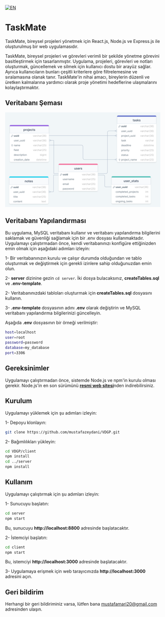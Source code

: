 [![EN](https://img.shields.io/badge/lang-EN-orange.svg)](https://github.com/mustafazeydani/VDGP/blob/main/README-EN.md)
# TaskMate
TaskMate, bireysel projeleri yönetmek için React.js, Node.js ve Express.js ile oluşturulmuş bir web uygulamasıdır.

TaskMate, bireysel projeleri ve görevleri verimli bir şekilde yönetme görevini basitleştirmek için tasarlanmıştır. Uygulama, projeleri, görevleri ve notları oluşturmak, güncellemek ve silmek için kullanıcı dostu bir arayüz sağlar. Ayrıca kullanıcıların bunları çeşitli kriterlere göre filtrelemesine ve sıralamasına olanak tanır. TaskMate'in nihai amacı, bireylerin düzenli ve üretken kalmalarına yardımcı olarak proje yönetimi hedeflerine ulaşmalarını kolaylaştırmaktır.

## Veritabanı Şeması
![scheme](./assets/diagrams/scheme.png)

## Veritabanı Yapılandırması
Bu uygulama, MySQL veritabanı kullanır ve veritabanı yapılandırma bilgilerini saklamak ve güvenliği sağlamak için bir .env dosyası kullanmaktadır. Uygulamayı çalıştırmadan önce, kendi veritabanınızı konfigüre ettiğinizden emin olmak için aşağıdaki adımları izleyin:

1- Bir veritabanınızın kurulu ve çalışır durumda olduğundan ve tablo oluşturmak ve değiştirmek için gerekli izinlere sahip olduğunuzdan emin olun.

2- **server** dizinine gezin `cd server`. İki dosya bulacaksınız, **createTables.sql** ve **.env-template**. 

2- Veritabanınızdaki tabloları oluşturmak için **createTables.sql** dosyasını kullanın.

3- **.env-template** dosyasının adını **.env** olarak değiştirin ve MySQL veritabanı yapılandırma bilgilerinizi güncelleyin.

Aşağıda **.env** dosyasının bir örneği verilmiştir:

```bash
host=localhost
user=root
password=password
database=my_database
port=3306
```

## Gereksinimler
Uygulamayı çalıştırmadan önce, sistemde Node.js ve npm'in kurulu olması gerekir. Node.js'in en son sürümünü [**resmi web sitesi**](https://nodejs.org/)nden indirebilirsiniz.

## Kurulum
Uygulamayı yüklemek için şu adımları izleyin:

1- Depoyu klonlayın: 

```bash
git clone https://github.com/mustafazeydani/VDGP.git
```

2- Bağımlılıkları yükleyin:

```bash
cd VDGP/client
npm install
cd ../server
npm install
```

## Kullanım
Uygulamayı çalıştırmak için şu adımları izleyin:

1- Sunucuyu başlatın:

```bash
cd server
npm start
```

Bu, sunucuyu **http[]()://localhost:8800** adresinde başlatacaktır.

2- İstemciyi başlatın:

```bash
cd client
npm start
```

Bu, istemciyi **http[]()://localhost:3000** adresinde başlatacaktır.

3- Uygulamaya erişmek için web tarayıcınızda **http[]()://localhost:3000** adresini açın.

## Geri bildirim

Herhangi bir geri bildiriminiz varsa, lütfen bana mustafamari20@gmail.com adresinden ulaşın.